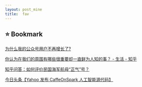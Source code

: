 ```yaml
---
layout: post_mine
title:  fav
---
```


## :star: Bookmark

[为什么我的公众号用户不再增长了?](http://mp.weixin.qq.com/s?__biz=MjM5ODIyMTE0MA==&mid=402612278&idx=1&sn=8c99012dcb21ae59ff481e2d5df09c1d&scene=0#wechat_redirect)

[你认为在我们的周围有哪些很重要却一直鲜为人知的事？ - 生活 - 知乎](http://www.zhihu.com/question/40543633)

[知乎问答：如何评价民国海军航母“正气”号？](http://www.zhihu.com/question/40741822)

[今日头条【Yahoo 发布 CaffeOnSpark 人工智能源代码】](http://toutiao.com/item/6255502610367775233/?iid=3578109516&app=news_article&tt_from=android_share&utm_source=email&utm_medium=toutiao_android&utm_campaign=client_share)

